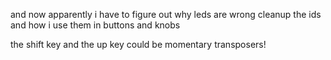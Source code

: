 and now apparently i have to figure out why leds are wrong
cleanup the ids and how i use them in buttons and knobs

the shift key and the up key could be momentary transposers!